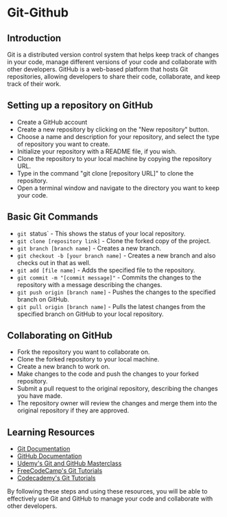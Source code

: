 # Git-Github

## Introduction
Git is a distributed version control system that helps keep track of changes in your code, manage different versions of your code and collaborate with other developers. GitHub is a web-based platform that hosts Git repositories, allowing developers to share their code, collaborate, and keep track of their work.

## Setting up a repository on GitHub

* Create a GitHub account
* Create a new repository by clicking on the "New repository" button.
* Choose a name and description for your repository, and select the type of repository you want to create.
* Initialize your repository with a README file, if you wish.
* Clone the repository to your local machine by copying the repository URL.
* Type in the command "git clone [repository URL]" to clone the repository.
* Open a terminal window and navigate to the directory you want to keep your code.


## Basic Git Commands

* `git `status` - This shows the status of your local repository.
* `git clone [repository link]` - Clone the forked copy of the project.
* `git branch [branch name]` - Creates a new branch.
* `git checkout -b [your branch name]` - Creates a new branch and also checks out in that as well.
* `git add [file name]` - Adds the specified file to the repository.
* `git commit -m "[commit message]"` - Commits the changes to the repository with a message describing the changes.
* `git push origin [branch name]` - Pushes the changes to the specified branch on GitHub.
* `git pull origin [branch name]` - Pulls the latest changes from the specified branch on GitHub to your local repository.

## Collaborating on GitHub

* Fork the repository you want to collaborate on.
* Clone the forked repository to your local machine.
* Create a new branch to work on.
* Make changes to the code and push the changes to your forked repository.
* Submit a pull request to the original repository, describing the changes you have made.
* The repository owner will review the changes and merge them into the original repository if they are approved.

## Learning Resources

* [Git Documentation](https://git-scm.com/doc)
* [GitHub Documentation](https://git-scm.com/doc)
* [Udemy's Git and GitHub Masterclass](https://www.udemy.com/course/git-and-github-masterclass/)
* [FreeCodeCamp's Git Tutorials](https://www.freecodecamp.org/learn/git)
* [Codecademy's Git Tutorials](https://www.codecademy.com/learn/learn-git)

By following these steps and using these resources, you will be able to effectively use Git and GitHub to manage your code and collaborate with other developers.
